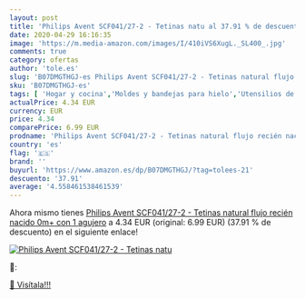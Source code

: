 ```yaml
---
layout: post
title: 'Philips Avent SCF041/27-2 - Tetinas natu al 37.91 % de descuento'
date: 2020-04-29 16:16:35
image: 'https://m.media-amazon.com/images/I/410iVS6XugL._SL400_.jpg'
comments: true
category: ofertas
author: 'tole.es'
slug: 'B07DMGTHGJ-es Philips Avent SCF041/27-2 - Tetinas natural flujo recién...'
sku: 'B07DMGTHGJ-es'
tags: [ 'Hogar y cocina','Moldes y bandejas para hielo','Utensilios de bar','Utensilios de cocina','avent','tetinas', ]
actualPrice: 4.34 EUR
currency: EUR
price: 4.34
comparePrice: 6.99 EUR
prodname: 'Philips Avent SCF041/27-2 - Tetinas natural flujo recién nacido  0m+  con 1 agujero'
country: 'es'
flag: '🇪🇸'
brand: ''
buyurl: 'https://www.amazon.es/dp/B07DMGTHGJ/?tag=tolees-21'
descuento: '37.91'
average: '4.558461538461539'
---
```


Ahora mismo tienes [Philips Avent SCF041/27-2 - Tetinas natural flujo recién nacido  0m+  con 1 agujero](https://www.amazon.es/dp/B07DMGTHGJ/?tag=tolees-21) a 4.34 EUR (original: 6.99 EUR) (37.91 %  de descuento) en el siguiente enlace!

[![Philips Avent SCF041/27-2 - Tetinas natu](https://m.media-amazon.com/images/I/410iVS6XugL._SL400_.jpg)](https://www.amazon.es/dp/B07DMGTHGJ/?tag=tolees-21)

🔎:


[🛒 Visítala!!!](https://www.amazon.es/dp/B07DMGTHGJ/?tag=tolees-21)
